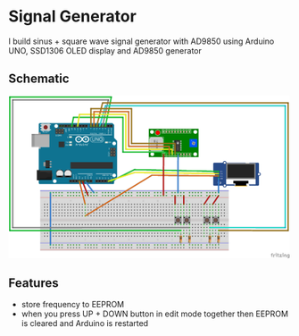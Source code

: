 # Signal Generator
I build sinus + square wave signal generator with AD9850 using Arduino UNO, SSD1306 OLED display and AD9850 generator

## Schematic
![](img/SignalGenerator.png)

## Features
- store frequency to EEPROM
- when you press UP + DOWN button in edit mode together then EEPROM is cleared and Arduino is restarted
